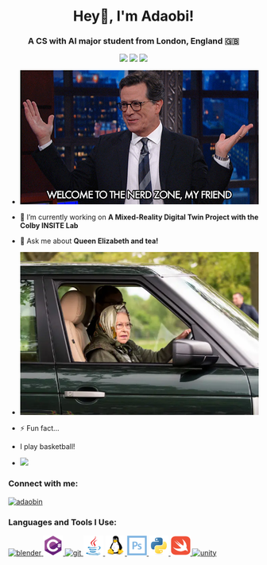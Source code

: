 <h1 align="center">Hey👋, I'm Adaobi!</h1>
<h3 align="center">A CS with AI major student from London, England 🇬🇧</h3>

<p align="center">
    <img src="https://img.shields.io/badge/CS251-ColbyCollege-blue">
    <img src="https://img.shields.io/github/followers/adaobi5?label=followers&style=social">
    <img src="https://img.shields.io/github/commit-activity/w/adaobi5/adaobi5">
</p>

- ![](https://github.com/adaobi5/adaobi5/blob/main/anebuw24-giphy.gif)

- 🔭 I’m currently working on **A Mixed-Reality Digital Twin Project with the Colby INSITE Lab**

- 💬 Ask me about **Queen Elizabeth and tea!**
- ![](https://raw.githubusercontent.com/adaobi5/adaobi5/main/lizzy.webp)

- ⚡️ Fun fact...
- I play basketball!
- ![](https://media.giphy.com/media/6COnb3hDSdMXu/giphy.gif)


<h3 align="left">Connect with me:</h3>
<p align="left">
<a href="https://linkedin.com/in/adaobin" target="blank"><img align="center" src="https://raw.githubusercontent.com/rahuldkjain/github-profile-readme-generator/master/src/images/icons/Social/linked-in-alt.svg" alt="adaobin" height="30" width="40" /></a>
</p>

<h3 align="left">Languages and Tools I Use:</h3>
<p align="left"> <a href="https://www.blender.org/" target="_blank" rel="noreferrer"> <img src="https://download.blender.org/branding/community/blender_community_badge_white.svg" alt="blender" width="40" height="40"/> </a> <a href="https://www.w3schools.com/cs/" target="_blank" rel="noreferrer"> <img src="https://raw.githubusercontent.com/devicons/devicon/master/icons/csharp/csharp-original.svg" alt="csharp" width="40" height="40"/> </a> <a href="https://git-scm.com/" target="_blank" rel="noreferrer"> <img src="https://www.vectorlogo.zone/logos/git-scm/git-scm-icon.svg" alt="git" width="40" height="40"/> </a> <a href="https://www.java.com" target="_blank" rel="noreferrer"> <img src="https://raw.githubusercontent.com/devicons/devicon/master/icons/java/java-original.svg" alt="java" width="40" height="40"/> </a> <a href="https://www.linux.org/" target="_blank" rel="noreferrer"> <img src="https://raw.githubusercontent.com/devicons/devicon/master/icons/linux/linux-original.svg" alt="linux" width="40" height="40"/> </a> <a href="https://www.photoshop.com/en" target="_blank" rel="noreferrer"> <img src="https://raw.githubusercontent.com/devicons/devicon/master/icons/photoshop/photoshop-line.svg" alt="photoshop" width="40" height="40"/> </a> <a href="https://www.python.org" target="_blank" rel="noreferrer"> <img src="https://raw.githubusercontent.com/devicons/devicon/master/icons/python/python-original.svg" alt="python" width="40" height="40"/> </a> <a href="https://developer.apple.com/swift/" target="_blank" rel="noreferrer"> <img src="https://raw.githubusercontent.com/devicons/devicon/master/icons/swift/swift-original.svg" alt="swift" width="40" height="40"/> </a> <a href="https://unity.com/" target="_blank" rel="noreferrer"> <img src="https://www.vectorlogo.zone/logos/unity3d/unity3d-icon.svg" alt="unity" width="40" height="40"/> </a> </p>
